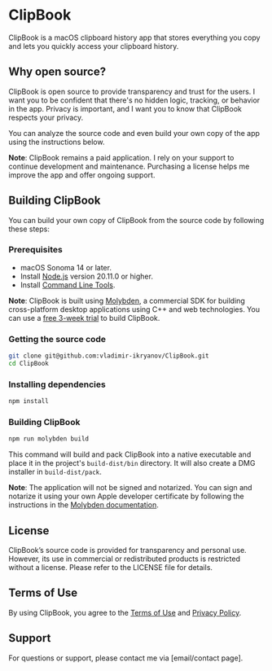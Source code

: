 # ClipBook

ClipBook is a macOS clipboard history app that stores everything you copy and lets you quickly access your clipboard history.

## Why open source?

ClipBook is open source to provide transparency and trust for the users. I want you to be confident that there's no hidden logic, tracking, or behavior in the app. Privacy is important, and I want you to know that ClipBook respects your privacy.

You can analyze the source code and even build your own copy of the app using the instructions below.

**Note**: ClipBook remains a paid application. I rely on your support to continue development and maintenance. Purchasing a license helps me improve the app and offer ongoing support.

## Building ClipBook

You can build your own copy of ClipBook from the source code by following these steps:

### Prerequisites

- macOS Sonoma 14 or later.
- Install [Node.js](https://nodejs.org/en/download) version 20.11.0 or higher.
- Install [Command Line Tools](http://osxdaily.com/2014/02/12/install-command-line-tools-mac-os-x/).

**Note**: ClipBook is built using [Molybden](https://teamdev.com/molybden/docs/quick-start/), a commercial SDK for building cross-platform desktop applications using C++ and web technologies. You can use a [free 3-week trial](https://teamdev.com/molybden/#pricing) to build ClipBook.

### Getting the source code

```sh
git clone git@github.com:vladimir-ikryanov/ClipBook.git
cd ClipBook
```

### Installing dependencies

```sh
npm install
```

### Building ClipBook

```sh
npm run molybden build
```

This command will build and pack ClipBook into a native executable and place it in the project's `build-dist/bin` directory. It will also create a DMG installer in `build-dist/pack`.

**Note**: The application will not be signed and notarized. You can sign and notarize it using your own Apple developer certificate by following the instructions in the [Molybden documentation](https://teamdev.com/molybden/docs/distribution/signing.html#macos). 

## License

ClipBook’s source code is provided for transparency and personal use. However, its use in commercial or redistributed products is restricted without a license. Please refer to the LICENSE file for details.

## Terms of Use

By using ClipBook, you agree to the [Terms of Use](https://clipbook.app/terms/) and [Privacy Policy](https://clipbook.app/privacy/).

## Support

For questions or support, please contact me via [email/contact page].
